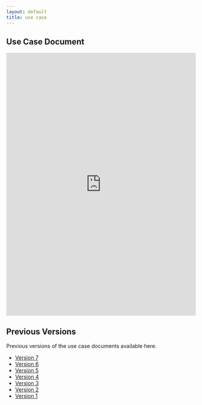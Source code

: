 ```yaml
---
layout: default
title: use case
---
```


## Use Case Document

<!-- <iframe src="https://docs.google.com/document/d/1vHC4HrI_eE_jUDeWUbQWWnuwBNDinjKf/edit?usp=sharing&ouid=100595184586638065545&rtpof=true&sd=true" style="width: 100%;height: 700px;border: none;"></iframe> -->

<iframe src="https://docs.google.com/document/d/e/2PACX-1vQJBvLwxG6cUtkGdRU0u6vGU0KD9ByYIqSw0oVGWjmqvXVjW0XU2bN35msuVIF7Sg/pub?embedded=true" style="width: 100%;height: 700px;border: none;"></iframe>

## Previous Versions

<p>Previous versions of the use case documents available here.</p>

- [Version 7](files/V7_Journalism_UseCase.pdf)
- [Version 6](files/V6_Journalism_UseCase.pdf)
- [Version 5](files/V5_Journalism_UseCase.pdf)
- [Version 4](files/OE9_Journalism_UseCase.pdf)
- [Version 3](files/OE8_Journalism_UseCase.pdf)
- [Version 2](files/OE5_Journalism_UseCase.pdf)
- [Version 1](files/OE4_Journalism_UseCase.pdf)
